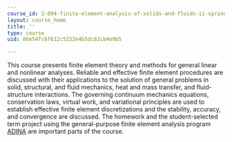```yaml
---
course_id: 2-094-finite-element-analysis-of-solids-and-fluids-ii-spring-2011
layout: course_home
title: ''
type: course
uid: 86e54fc6f612c5252e4b5dc82cb4e9b5

---
```

This course presents finite element theory and methods for general linear and nonlinear analyses. Reliable and effective finite element procedures are discussed with their applications to the solution of general problems in solid, structural, and fluid mechanics, heat and mass transfer, and fluid-structure interactions. The governing continuum mechanics equations, conservation laws, virtual work, and variational principles are used to establish effective finite element discretizations and the stability, accuracy, and convergence are discussed. The homework and the student-selected term project using the general-purpose finite element analysis program [ADINA](http://www.adina.com/) are important parts of the course.
